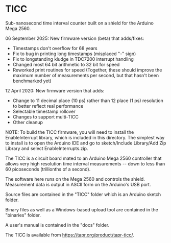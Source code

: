 # TICC
Sub-nanosecond time interval counter built on a shield for the
Arduino Mega 2560.

06 September 2025: New firmware version (beta) that adds/fixes:
* Timestamps don't overflow for 68 years
* Fix to bug in printing long timestamps (misplaced "-" sign)
* Fix to longstanding kludge in TDC7200 interrupt handling
* Changed most 64 bit arithmetic to 32 bit for speed
* Reworked print routines for speed
(Together, these should improve the maximum number of measurements
per second, but that hasn't been benchmarked yet)

12 April 2020: New firmware version that adds:

* Change to 11 decimal place (10 ps) rather than 12 place (1 ps)
  resolution to better reflect real performance
* Selectable timestamp rollover
* Changes to support multi-TICC
* Other cleanup

NOTE: To build the TICC firmware, you will need to install the
EnableInterrupt library, which is included in this directory.  The
simplest way to install is to open the Arduino IDE and go to
sketch/Include Library/Add Zip Library and select EnableInterrupts.zip.

The TICC is a circuit board mated to an Arduino Mega 2560 controller that 
allows very high resolution time interval measurements -- down to less than 
60 picoseconds (trillionths of a second).  

The software here runs on the Mega 2560 and controls the shield.  Measurement 
data is output in ASCII form on the Arduino's USB port.

Source files are contained in the "TICC" folder which is an Arduino
sketch folder.

Binary files as well as a Windows-based upload tool are contained in
the "binaries" folder.

A user's manual is contained in the "docs" folder.

The TICC is available from https://tapr.org/product/tapr-ticc/.
